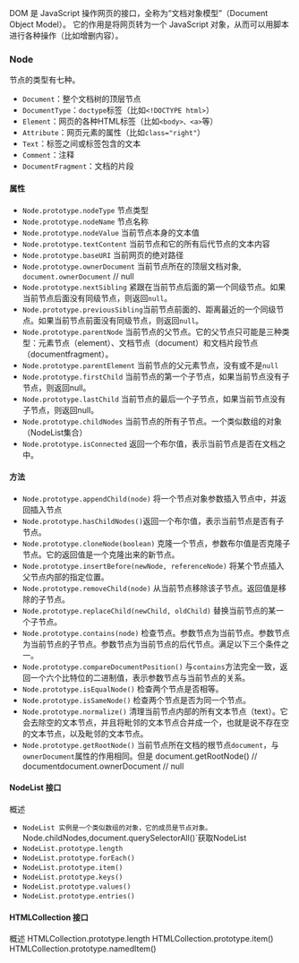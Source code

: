 DOM 是 JavaScript 操作网页的接口，全称为“文档对象模型”（Document Object Model）。
它的作用是将网页转为一个 JavaScript 对象，从而可以用脚本进行各种操作（比如增删内容）。
### Node
节点的类型有七种。

- `Document`：整个文档树的顶层节点
- `DocumentType`：`doctype`标签（比如`<!DOCTYPE html>`）
- `Element`：网页的各种HTML标签（比如`<body>、<a>`等）
- `Attribute`：网页元素的属性（比如`class="right"`）
- `Text`：标签之间或标签包含的文本
- `Comment`：注释
- `DocumentFragment`：文档的片段

#### 属性
- `Node.prototype.nodeType`       节点类型
- `Node.prototype.nodeName`       节点名称
- `Node.prototype.nodeValue`      当前节点本身的文本值
- `Node.prototype.textContent`    当前节点和它的所有后代节点的文本内容
- `Node.prototype.baseURI`        当前网页的绝对路径
- `Node.prototype.ownerDocument`  当前节点所在的顶层文档对象, `document.ownerDocument` // null
- `Node.prototype.nextSibling`    紧跟在当前节点后面的第一个同级节点。如果当前节点后面没有同级节点，则返回`null`。
- `Node.prototype.previousSibling`当前节点前面的、距离最近的一个同级节点。如果当前节点前面没有同级节点，则返回`null`。
- `Node.prototype.parentNode`     当前节点的父节点。它的父节点只可能是三种类型：元素节点（element）、文档节点（document）和文档片段节点（documentfragment）。
- `Node.prototype.parentElement`  当前节点的父元素节点，没有或不是`null`
- `Node.prototype.firstChild`     当前节点的第一个子节点，如果当前节点没有子节点，则返回null。
- `Node.prototype.lastChild`      当前节点的最后一个子节点，如果当前节点没有子节点，则返回null。
- `Node.prototype.childNodes`     当前节点的所有子节点。一个类似数组的对象（NodeList集合）
- `Node.prototype.isConnected`    返回一个布尔值，表示当前节点是否在文档之中。
#### 方法
- `Node.prototype.appendChild(node)`  将一个节点对象参数插入节点中，并返回插入节点
- `Node.prototype.hasChildNodes()`返回一个布尔值，表示当前节点是否有子节点。
- `Node.prototype.cloneNode(boolean)`    克隆一个节点，参数布尔值是否克隆子节点。它的返回值是一个克隆出来的新节点。
- `Node.prototype.insertBefore(newNode, referenceNode)` 将某个节点插入父节点内部的指定位置。
- `Node.prototype.removeChild(node)`  从当前节点移除该子节点。返回值是移除的子节点。
- `Node.prototype.replaceChild(newChild, oldChild)` 替换当前节点的某一个子节点。
- `Node.prototype.contains(node)`     检查节点。参数节点为当前节点。参数节点为当前节点的子节点。参数节点为当前节点的后代节点。满足以下三个条件之一。
- `Node.prototype.compareDocumentPosition()` 与`contains`方法完全一致，返回一个六个比特位的二进制值，表示参数节点与当前节点的关系。
- `Node.prototype.isEqualNode()`  检查两个节点是否相等。
- `Node.prototype.isSameNode()`   检查两个节点是否为同一个节点。
- `Node.prototype.normalize()`    清理当前节点内部的所有文本节点（text）。它会去除空的文本节点，并且将毗邻的文本节点合并成一个，也就是说不存在空的文本节点，以及毗邻的文本节点。
- `Node.prototype.getRootNode()`  当前节点所在文档的根节点`document`，与`ownerDocument`属性的作用相同。但是 document.getRootNode() // documentdocument.ownerDocument // null


#### NodeList 接口
概述
- `NodeList 实例是一个类似数组的对象，它的成员是节点对象。 `Node.childNodes,document.querySelectorAll()`获取NodeList
- `NodeList.prototype.length`
- `NodeList.prototype.forEach()`
- `NodeList.prototype.item()`
- `NodeList.prototype.keys()`
- `NodeList.prototype.values()`
- `NodeList.prototype.entries()`
#### HTMLCollection 接口
概述
HTMLCollection.prototype.length
HTMLCollection.prototype.item()
HTMLCollection.prototype.namedItem()
